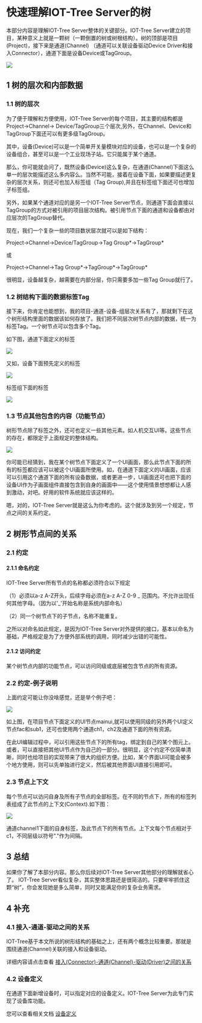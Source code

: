 快速理解IOT-Tree Server的树
==



本部分内容是理解IOT-Tree Server整体的关键部分。IOT-Tree
Server建立的项目，某种意义上就是一颗树（一颗倒置的树或树根结构）。树的顶部是项目(Project)，接下来是通道(Channel)
（通道可以关联设备驱动Device Driver和接入Connector），通道下面是设备Device或TagGroup。




<img src="../img/tree1.png"/>

## 1 树的层次和内部数据

### 1.1 树的层次

为了便于理解和方便使用，IOT-Tree Server的每个项目，其主要的结构都是 Project->Channel->
Device/TagGroup三个层次,另外，在Channel、Device和TagGroup下面还可以有更多级TagGroup。

其中，设备(Device)可以是一个简单开关量模块对应的设备，也可以是一个复杂的设备组合，甚至可以是一个工业现场子站。它只能属于某个通道。

那么，你可能就会问了，既然设备(Device)这么复杂，在通道(Channel)下面这么单一的层次能描述这么多内容么。当然不可能，接着在设备下面，如果要描述更复杂的层次关系，则还可也加入标签组（Tag
Group),并且在标签组下面还可也增加子标签组。

另外，如果某个通道对应的是另一个IOT-Tree Server节点，则通道下面会直接以TagGroup的方式对被引用的项目层次结构。被引用节点下面的通道和设备都由对应层次的TagGroup替代。

现在，我们一个复杂一些的项目数状层次就可以是如下结构：

Project->Channel->Device/TagGroup->Tag Group*->TagGroup*

或

Project->Channel->Tag Group*->TagGroup*->TagGroup*

很明显，设备越复杂，越需要在内部分层，你只需要多加一些Tag Group就行了。

### 1.2 树结构下面的数据标签Tag

接下来，你肯定也能想到，我的项目-通道-设备-组层次关系有了，那就剩下在这个树形结构里面的数据该如何存放了。我们把不同层次树节点内部的数据，统一为标签Tag。一个树节点可以包含多个Tag。

如下图，通道下面定义的标签


<img src="../img/tree_tag1.png"/>

又如，设备下面预先定义的标签


<img src="../img/tree_tag2.png"/>


标签组下面的标签


<img src="../img/tree_tag3.png"/>

### 1.3 节点其他包含的内容（功能节点）

树形节点除了标签之外，还可也定义一些其他元素。如人机交互UI等。这些节点的存在，都限定于上面规定的整体结构。


<img src="../img/tree_hmis.png"/>


你可能已经猜到，我在某个树节点下面定义了一个UI画面，那么此节点下面的所有的标签都应该可以被这个UI画面所使用。如，在通道下面定义的UI画面，应该可以引用这个通道下面的所有设备数据，或者更进一步，UI画面还可也把下面的设备UI作为子画面组件直接包含到自身的画面中——这个使用情景想想都让人感到激动，对吧。好用的软件系统就应该这样的。

嗯，对的，IOT-Tree Server就是这么为你考虑的。这个就涉及到另一个规定，节点之间的关系约定。

## 2 树形节点间的关系

### 2.1 约定

#### 2.1.1 命名约定

IOT-Tree Server所有节点的名称都必须符合以下规定

（1）必须以a-z A-Z开头，后续字母必须在a-z A-Z 0-9 _ 范围内。不允许出现任何其他字母。（因为以'_'开始名称是系统内部命名）

（2）同一个树节点下的子节点，名称不能重复。

之所以对命名如此规定，是因为IOT-Tree Server对外提供的接口，基本以命名为基础，严格规定是为了方便外部系统的调用，同时减少出错的可能性。

#### 2.1.2 访问约定

某个树节点内部的功能节点，可以访问同级或底层被包含节点的所有资源。

### 2.2 约定-例子说明

上面约定可能让你没啥感觉，还是举个例子吧：


<img src="../img/tree_r1.png">


如上图，在项目节点下面定义的UI节点mainui,就可以使用同级的另外两个UI定义节点fac和sub1，还可也使用两个通道ch1，ch2及通道下面的所有资源。

在此UI编辑过程中，可以引用这些节点下的所有tag，绑定到自己的某个图元上。或者，可以直接把其他UI节点作为自己的一部分。很明显，这个约定不仅简单清晰，同时也给项目的实现带来了很大的组织方便。比如，某个界面UI可能会被多个地方使用，则可以先单独进行定义，然后被其他界面UI直接引用即可。

### 2.3 节点上下文

每个节点可以访问自身及所有子节点的全部标签。在不同的节点下，所有的标签列表组成了此节点的上下文(Context).如下图：


<img src="../img/tree_cxt1.png">


通道channel1下面的自身标签，及此节点下的所有节点。上下文每个节点相对于c1，不同层级以符号"."作为间隔。

## 3 总结

如果你了解了本部分内容。那么你后续对IOT-Tree Server其他部分的理解就省心了。
IOT-Tree Server看似复杂，其实整体思路还是很简洁的。只要牢牢抓住这颗“树”，你会发现她是多么简单，同时又能满足你的复杂业务需求。

## 4 补充

### 4.1 接入-通道-驱动之间的关系

IOT-Tree基于本文所说的树形结构的基础之上，还有两个概念比较重要。那就是围绕通道(Channel)关联的接入和设备驱动。

详细内容请点击查看
[接入(Connector)-通道(Channel)-驱动(Driver)之间的关系][cn_conn_drv]

### 4.2 设备定义

在通道下面新增设备时，可以指定对应的设备定义。IOT-Tree Server为此专门实现了设备库功能。

您可以查看相关文档 [设备定义][dev_def]


[cn_conn_drv]: ./quick_know_ch_conn_drv.md

[dev_def]: ./quick_know_devdef.md
